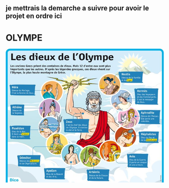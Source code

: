 ## je mettrais la demarche a suivre pour avoir le projet en ordre ici
# OLYMPE

<img src="public/images/dieux.jpg" />